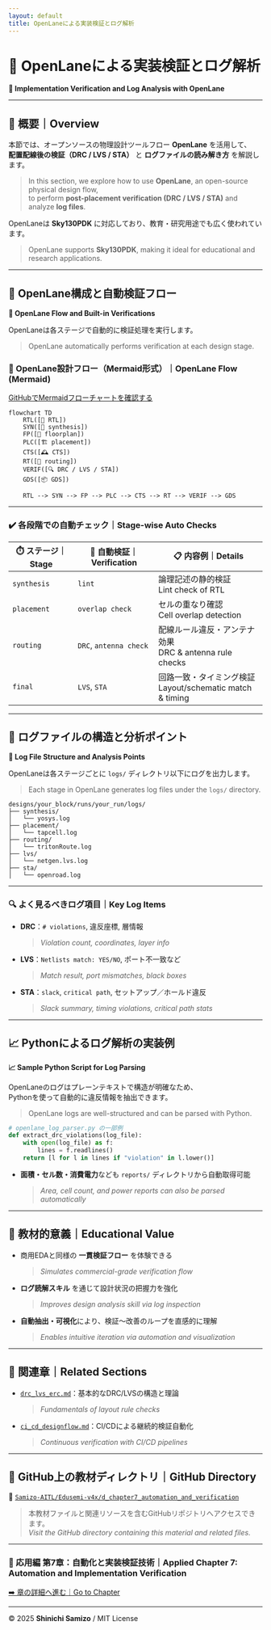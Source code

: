 ```yaml
---
layout: default
title: OpenLaneによる実装検証とログ解析
---
```


# 🧪 OpenLaneによる実装検証とログ解析  
**🧪 Implementation Verification and Log Analysis with OpenLane**

---

## 📘 概要｜Overview

本節では、オープンソースの物理設計ツールフロー **OpenLane** を活用して、  
**配置配線後の検証（DRC / LVS / STA）** と **ログファイルの読み解き方** を解説します。  
> In this section, we explore how to use **OpenLane**, an open-source physical design flow,  
> to perform **post-placement verification (DRC / LVS / STA)** and analyze **log files**.

OpenLaneは **Sky130PDK** に対応しており、教育・研究用途でも広く使われています。  
> OpenLane supports **Sky130PDK**, making it ideal for educational and research applications.

---

## 🔧 OpenLane構成と自動検証フロー  
**🔧 OpenLane Flow and Built-in Verifications**

OpenLaneは各ステージで自動的に検証処理を実行します。  
> OpenLane automatically performs verification at each design stage.

### 🔁 OpenLane設計フロー（Mermaid形式）｜OpenLane Flow (Mermaid)

[GitHubでMermaidフローチャートを確認する](https://github.com/Samizo-AITL/Edusemi-v4x/blob/main/d_chapter7_automation_and_verification/openline_validation.md)

```mermaid
flowchart TD
    RTL([📝 RTL])
    SYN([🔧 synthesis])
    FP([🧱 floorplan])
    PLC([🏗️ placement])
    CTS([🕰️ CTS])
    RT([🧵 routing])
    VERIF([🔍 DRC / LVS / STA])
    GDS([📦 GDS])

    RTL --> SYN --> FP --> PLC --> CTS --> RT --> VERIF --> GDS
```

---

### ✔️ 各段階での自動チェック｜Stage-wise Auto Checks

| ⏱️ ステージ｜Stage | 🧪 自動検証｜Verification | 📋 内容例｜Details |
|----------------|--------------------|----------------------------------|
| `synthesis`    | `lint`             | 論理記述の静的検証<br>Lint check of RTL |
| `placement`    | `overlap check`    | セルの重なり確認<br>Cell overlap detection |
| `routing`      | `DRC`, `antenna check` | 配線ルール違反・アンテナ効果<br>DRC & antenna rule checks |
| `final`        | `LVS`, `STA`       | 回路一致・タイミング検証<br>Layout/schematic match & timing |

---

## 📂 ログファイルの構造と分析ポイント  
**📂 Log File Structure and Analysis Points**

OpenLaneは各ステージごとに `logs/` ディレクトリ以下にログを出力します。  
> Each stage in OpenLane generates log files under the `logs/` directory.

```text
designs/your_block/runs/your_run/logs/
├── synthesis/
│   └── yosys.log
├── placement/
│   └── tapcell.log
├── routing/
│   └── tritonRoute.log
├── lvs/
│   └── netgen.lvs.log
├── sta/
│   └── openroad.log
```

---

### 🔍 よく見るべきログ項目｜Key Log Items

- **DRC**：`# violations`, 違反座標, 層情報  
  > *Violation count, coordinates, layer info*
- **LVS**：`Netlists match: YES/NO`, ポート不一致など  
  > *Match result, port mismatches, black boxes*
- **STA**：`slack`, `critical path`, セットアップ／ホールド違反  
  > *Slack summary, timing violations, critical path stats*

---

## 📈 Pythonによるログ解析の実装例  
**📈 Sample Python Script for Log Parsing**

OpenLaneのログはプレーンテキストで構造が明確なため、  
Pythonを使って自動的に違反情報を抽出できます。  
> OpenLane logs are well-structured and can be parsed with Python.

```python
# openlane_log_parser.py の一部例
def extract_drc_violations(log_file):
    with open(log_file) as f:
        lines = f.readlines()
    return [l for l in lines if "violation" in l.lower()]
```

- **面積・セル数・消費電力**なども `reports/` ディレクトリから自動取得可能  
  > *Area, cell count, and power reports can also be parsed automatically*

---

## 🎯 教材的意義｜Educational Value

- 商用EDAと同様の **一貫検証フロー** を体験できる  
  > *Simulates commercial-grade verification flow*
- **ログ読解スキル** を通じて設計状況の把握力を強化  
  > *Improves design analysis skill via log inspection*
- **自動抽出・可視化**により、検証〜改善のループを直感的に理解  
  > *Enables intuitive iteration via automation and visualization*

---

## 🔗 関連章｜Related Sections

- [`drc_lvs_erc.md`](./drc_lvs_erc.md)：基本的なDRC/LVSの構造と理論  
  > *Fundamentals of layout rule checks*
- [`ci_cd_designflow.md`](./ci_cd_designflow.md)：CI/CDによる継続的検証自動化  
  > *Continuous verification with CI/CD pipelines*

---

## 🔗 GitHub上の教材ディレクトリ｜GitHub Directory

📂 [`Samizo-AITL/Edusemi-v4x/d_chapter7_automation_and_verification`](https://github.com/Samizo-AITL/Edusemi-v4x/tree/main/d_chapter7_automation_and_verification)  
> 本教材ファイルと関連リソースを含むGitHubリポジトリへアクセスできます。  
> *Visit the GitHub directory containing this material and related files.*

---

### 🤖 応用編 第7章：自動化と実装検証技術｜Applied Chapter 7: Automation and Implementation Verification  
[➡️ 章の詳細へ進む｜Go to Chapter](./README.md)

---

© 2025 **Shinichi Samizo** / MIT License
